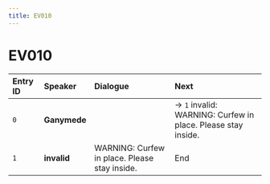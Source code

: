 ```yaml
---
title: EV010
---
```


# EV010


| Entry ID | Speaker | Dialogue | Next |
| :------- | :------ | :------- | :------------ |
| `0` | **Ganymede** |  | → `1` invalid: WARNING: Curfew in place\. Please stay inside\. |
| `1` | **invalid** | WARNING: Curfew in place\. Please stay inside\. | End |
